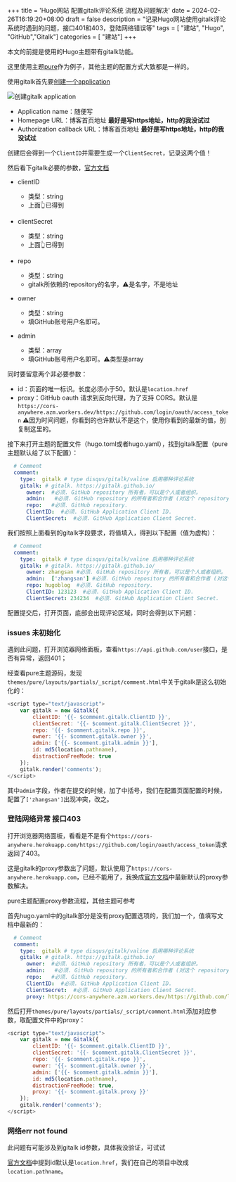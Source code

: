 +++
title = 'Hugo网站 配置gitalk评论系统 流程及问题解决'
date = 2024-02-26T16:19:20+08:00
draft = false
description = "记录Hugo网站使用gitalk评论系统时遇到的问题，接口401和403，登陆网络错误等" 
tags = [ "建站", "Hugo", "GitHub","Gitalk"] 
categories = [ "建站"]
+++

本文的前提是使用的Hugo主题带有gitalk功能。

这里使用主题[pure](https://github.com/xiaoheiAh/hugo-theme-pure)作为例子，其他主题的配置方式大致都是一样的。

使用gitalk首先要[创建一个application](https://github.com/settings/applications/new)

![创建gitalk application](https://minio.xudashuai.blog/blog/20240226162904.jpg)

- Application name：随便写
- Homepage URL：博客首页地址 **最好是写https地址，http的我没试过**
- Authorization callback URL：博客首页地址 **最好是写https地址，http的我没试过**

创建后会得到一个`ClientID`并需要生成一个`ClientSecret`，记录这两个值！

然后看下gitalk必要的参数，[官方文档](https://github.com/gitalk/gitalk/blob/master/readme-cn.md)

- clientID
  - 类型：string
  - 上面👆已得到

- clientSecret
  - 类型：string
  - 上面👆已得到

- repo
  - 类型：string
  - gitalk所依赖的repository的名字，⚠️是名字，不是地址

- owner
  - 类型：string
  - 填GitHub账号用户名即可。

- admin
  - 类型：array
  - 填GitHub账号用户名即可。⚠️类型是array


同时要留意两个非必要参数：

- id：页面的唯一标识。长度必须小于50。默认是`location.href`
- proxy：GitHub oauth 请求到反向代理，为了支持 CORS。默认是`https://cors-anywhere.azm.workers.dev/https://github.com/login/oauth/access_token` ⚠️因为时间问题，你看到的也许默认不是这个，使用你看到的最新的值，别复制这里的。

接下来打开主题的配置文件（hugo.toml或者hugo.yaml），找到gitalk配置（pure主题默认给了以下配置）：

```yaml
  # Comment
  comment:
    type:  gitalk # type disqus/gitalk/valine 启用哪种评论系统
    gitalk: # gitalk. https://gitalk.github.io/
      owner:  #必须. GitHub repository 所有者，可以是个人或者组织。
      admin:   #必须. GitHub repository 的所有者和合作者 (对这个 repository 有写权限的用户)。
      repo:   #必须. GitHub repository.
      ClientID:  #必须. GitHub Application Client ID.
      ClientSecret:  #必须. GitHub Application Client Secret.
```

我们按照上面看到的gitalk字段要求，将值填入，得到以下配置（值为虚构）：

```yaml
  # Comment
  comment:
    type:  gitalk # type disqus/gitalk/valine 启用哪种评论系统
    gitalk: # gitalk. https://gitalk.github.io/
      owner: zhangsan #必须. GitHub repository 所有者，可以是个人或者组织。
      admin:  ['zhangsan'] #必须. GitHub repository 的所有者和合作者 (对这个 repository 有写权限的用户)。
      repo: hugoblog  #必须. GitHub repository.
      ClientID: 123123  #必须. GitHub Application Client ID.
      ClientSecret: 234234  #必须. GitHub Application Client Secret.
```

配置提交后，打开页面，底部会出现评论区域，同时会得到以下问题：

### issues 未初始化

遇到此问题，打开浏览器网络面板，查看`https://api.github.com/user`接口，是否有异常，返回401；

经查看pure主题源码，发现`themes/pure/layouts/partials/_script/comment.html`中关于gitalk是这么初始化的：

```javascript
<script type="text/javascript">
    var gitalk = new Gitalk({
        clientID: '{{- $comment.gitalk.ClientID }}',
        clientSecret: '{{- $comment.gitalk.ClientSecret }}',
        repo: '{{- $comment.gitalk.repo }}',
        owner: '{{- $comment.gitalk.owner }}',
        admin: ['{{- $comment.gitalk.admin }}'],
        id: md5(location.pathname),
        distractionFreeMode: true
    });
    gitalk.render('comments');
</script>
```

其中`admin`字段，作者在提交的时候，加了中括号，我们在配置页面配置的时候，配置了`['zhangsan']`出现冲突，改之。

### 登陆网络异常 接口403

打开浏览器网络面板，看看是不是有个`https://cors-anywhere.herokuapp.com/https://github.com/login/oauth/access_token`请求返回了403。

这是gitalk的proxy参数出了问题，默认使用了`https://cors-anywhere.herokuapp.com`，已经不能用了，我换成[官方文档](https://github.com/gitalk/gitalk/blob/master/readme-cn.md)中最新默认的proxy参数解决。

pure主题配置proxy参数流程，其他主题可参考

首先hugo.yaml中的gitalk部分是没有proxy配置选项的，我们加一个，值填写文档中最新的：

```yaml
  # Comment
  comment:
    type:  gitalk # type disqus/gitalk/valine 启用哪种评论系统
    gitalk: # gitalk. https://gitalk.github.io/
      owner:  #必须. GitHub repository 所有者，可以是个人或者组织。
      admin:   #必须. GitHub repository 的所有者和合作者 (对这个 repository 有写权限的用户)。
      repo:   #必须. GitHub repository.
      ClientID:  #必须. GitHub Application Client ID.
      ClientSecret:  #必须. GitHub Application Client Secret.
      proxy: https://cors-anywhere.azm.workers.dev/https://github.com/login/oauth/access_token
```

然后打开`themes/pure/layouts/partials/_script/comment.html`添加对应参数，取配置文件中的proxy：

```javascript
<script type="text/javascript">
    var gitalk = new Gitalk({
        clientID: '{{- $comment.gitalk.ClientID }}',
        clientSecret: '{{- $comment.gitalk.ClientSecret }}',
        repo: '{{- $comment.gitalk.repo }}',
        owner: '{{- $comment.gitalk.owner }}',
        admin: ['{{- $comment.gitalk.admin }}'],
        id: md5(location.pathname),
        distractionFreeMode: true,
        proxy: '{{- $comment.gitalk.proxy }}'
    });
    gitalk.render('comments');
</script>
```

### 网络err not found

此问题有可能涉及到gitalk id参数，具体我没验证，可试试

[官方文档](https://github.com/gitalk/gitalk/blob/master/readme-cn.md)中提到id默认是`location.href`，我们在自己的项目中改成`location.pathname`。

